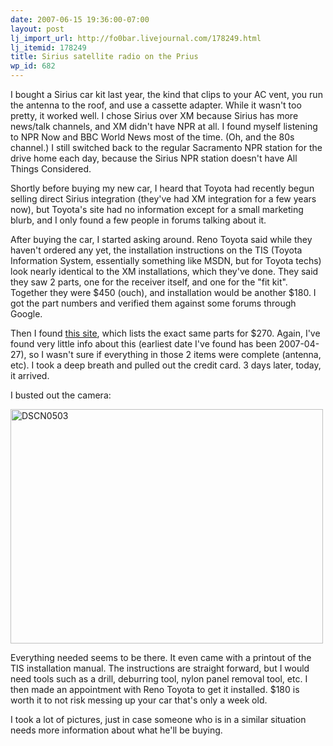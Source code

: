 ```yaml
---
date: 2007-06-15 19:36:00-07:00
layout: post
lj_import_url: http://fo0bar.livejournal.com/178249.html
lj_itemid: 178249
title: Sirius satellite radio on the Prius
wp_id: 682
---
```

I bought a Sirius car kit last year, the kind that clips to your AC vent, you run the antenna to the roof, and use a cassette adapter. While it wasn't too pretty, it worked well. I chose Sirius over XM because Sirius has more news/talk channels, and XM didn't have NPR at all. I found myself listening to NPR Now and BBC World News most of the time. (Oh, and the 80s channel.) I still switched back to the regular Sacramento NPR station for the drive home each day, because the Sirius NPR station doesn't have All Things Considered.

Shortly before buying my new car, I heard that Toyota had recently begun selling direct Sirius integration (they've had XM integration for a few years now), but Toyota's site had no information except for a small marketing blurb, and I only found a few people in forums talking about it.

After buying the car, I started asking around. Reno Toyota said while they haven't ordered any yet, the installation instructions on the TIS (Toyota Information System, essentially something like MSDN, but for Toyota techs) look nearly identical to the XM installations, which they've done. They said they saw 2 parts, one for the receiver itself, and one for the "fit kit". Together they were $450 (ouch), and installation would be another $180. I got the part numbers and verified them against some forums through Google.

Then I found [this site](https://www.authentictoyota.com/product_info.php?cPath=1_5_42&products_id=772), which lists the exact same parts for $270. Again, I've found very little info about this (earliest date I've found has been 2007-04-27), so I wasn't sure if everything in those 2 items were complete (antenna, etc). I took a deep breath and pulled out the credit card. 3 days later, today, it arrived.

I busted out the camera:

[<img src="https://farm2.static.flickr.com/1096/554470850_46159a6ad7.jpg" width="500" height="375" alt="DSCN0503" />](https://www.flickr.com/photos/fo0bar/sets/72157600369580067/ "Photo Sharing")

Everything needed seems to be there. It even came with a printout of the TIS installation manual. The instructions are straight forward, but I would need tools such as a drill, deburring tool, nylon panel removal tool, etc. I then made an appointment with Reno Toyota to get it installed. $180 is worth it to not risk messing up your car that's only a week old.

I took a lot of pictures, just in case someone who is in a similar situation needs more information about what he'll be buying.
